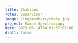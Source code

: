 ```yaml
---
title: Chaklams
roles: Supervisor
image: /img/members/chaky.jpg
project: Raman Spectroscopy
date: 2023-06-14T04:01:57+07:00
draft: false
---
```



